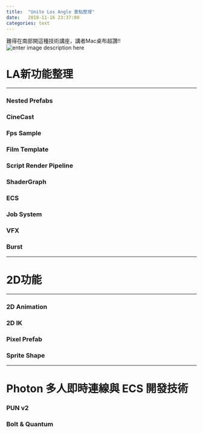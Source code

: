 ```yaml
---
title:  "Unite Los Angle 重點整理"
date:   2018-11-16 23:37:00
categories: text
---
```

難得在南部開這種技術講座，講者Mac桌布超讚!!
![enter image description here](https://1.bp.blogspot.com/-7AkYXACH5uY/W-65r3YIliI/AAAAAAAAHzM/CTb_Hgnv2W440ev4k1kcnCIE4mnFv2N7wCLcBGAs/s1600/d16287-57-225521-4.jpg)


# **LA新功能整理**
-------------
### **Nested Prefabs**

### **CineCast**

### **Fps Sample**

### **Film Template**

### **Script Render Pipeline**

### **ShaderGraph**

### **ECS**

### **Job System**

### **VFX**

### **Burst**
----------
# **2D功能**
-------------
### **2D Animation**

### **2D lK**

### **Pixel Prefab**

### **Sprite Shape**
----------
# **Photon 多人即時連線與 ECS 開發技術**
### **PUN v2**

### **Bolt & Quantum**